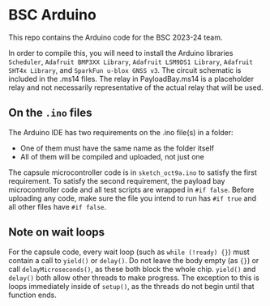 # BSC Arduino

This repo contains the Arduino code for the BSC 2023-24 team.

In order to compile this, you will need to install the Arduino libraries `Scheduler`, `Adafruit BMP3XX Library`, `Adafruit LSM9DS1 Library`, `Adafruit SHT4x Library`, and `SparkFun u-blox GNSS v3`. The circuit schematic is included in the .ms14 files. The relay in PayloadBay.ms14 is a placeholder relay and not necessarily representative of the actual relay that will be used.

## On the `.ino` files

The Arduino IDE has two requirements on the .ino file(s) in a folder:

- One of them must have the same name as the folder itself
- All of them will be compiled and uploaded, not just one

The capsule microcontroller code is in `sketch_oct9a.ino` to satisfy the first requirement. To satisfy the second requirement, the payload bay microcontroller code and all test scripts are wrapped in `#if false`. Before uploading any code, make sure the file you intend to run has `#if true` and all other files have `#if false`.

## Note on wait loops

For the capsule code, every wait loop (such as `while (!ready) {}`) must contain a call to `yield()` or `delay()`. Do not leave the body empty (as `{}`) or call `delayMicroseconds()`, as these both block the whole chip. `yield()` and `delay()` both allow other threads to make progress.
The exception to this is loops immediately inside of `setup()`, as the threads do not begin until that function ends.
